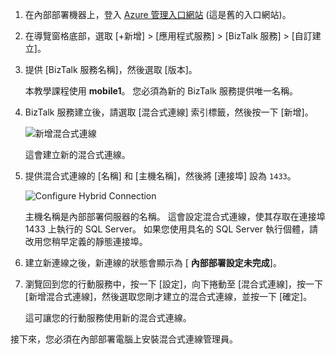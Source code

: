 
1. 在內部部署機器上，登入 [Azure 管理入口網站](http://manager.windowsazure.com) (這是舊的入口網站)。
2. 在導覽窗格底部，選取 [+新增] > [應用程式服務] > [BizTalk 服務] > [自訂建立]。
3. 提供 [BizTalk 服務名稱]，然後選取 [版本]。 
   
    本教學課程使用 **mobile1**。 您必須為新的 BizTalk 服務提供唯一名稱。
4. BizTalk 服務建立後，請選取 [混合式連線] 索引標籤，然後按一下 [新增]。
   
    ![新增混合式連線](./media/hybrid-connections-create-new/3.png)
   
    這會建立新的混合式連線。
5. 提供混合式連線的 [名稱] 和 [主機名稱]，然後將 [連接埠] 設為 `1433`。 
   
    ![Configure Hybrid Connection](./media/hybrid-connections-create-new/4.png)
   
    主機名稱是內部部署伺服器的名稱。 這會設定混合式連線，使其存取在連接埠 1433 上執行的 SQL Server。 如果您使用具名的 SQL Server 執行個體，請改用您稍早定義的靜態連接埠。
6. 建立新連線之後，新連線的狀態會顯示為 [ **內部部署設定未完成**]。
7. 瀏覽回到您的行動服務中，按一下 [設定]，向下捲動至 [混合式連線]，按一下 [新增混合式連線]，然後選取您剛才建立的混合式連線，並按一下 [確定]。
   
    這可讓您的行動服務使用新的混合式連線。

接下來，您必須在內部部署電腦上安裝混合式連線管理員。



<!--HONumber=Jan17_HO3-->


